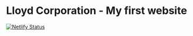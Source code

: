 # Lloyd Corporation - My first website

[![Netlify Status](https://api.netlify.com/api/v1/badges/aa717186-20e0-49b5-835b-bea876e09470/deploy-status)](https://app.netlify.com/sites/lloyd-co/deploys)

